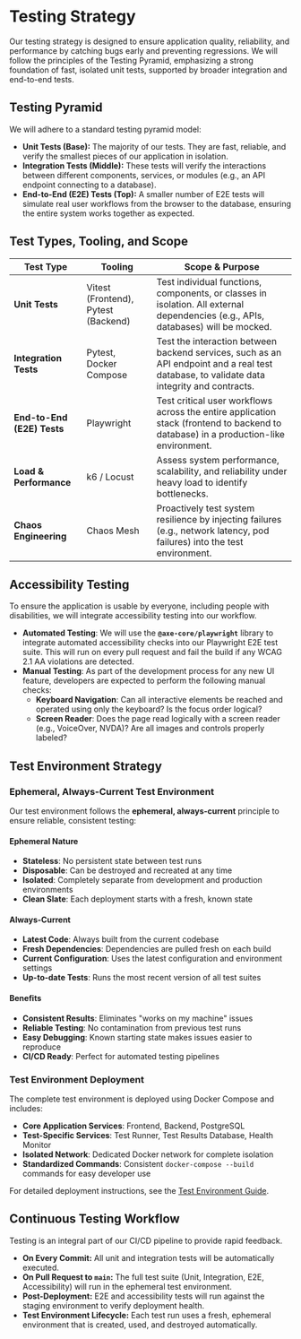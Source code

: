 # Testing Strategy

Our testing strategy is designed to ensure application quality, reliability, and performance by catching bugs early and preventing regressions. We will follow the principles of the Testing Pyramid, emphasizing a strong foundation of fast, isolated unit tests, supported by broader integration and end-to-end tests.

## Testing Pyramid

We will adhere to a standard testing pyramid model:
-   **Unit Tests (Base):** The majority of our tests. They are fast, reliable, and verify the smallest pieces of our application in isolation.
-   **Integration Tests (Middle):** These tests will verify the interactions between different components, services, or modules (e.g., an API endpoint connecting to a database).
-   **End-to-End (E2E) Tests (Top):** A smaller number of E2E tests will simulate real user workflows from the browser to the database, ensuring the entire system works together as expected.

## Test Types, Tooling, and Scope

| Test Type | Tooling | Scope & Purpose |
|---|---|---|
| **Unit Tests** | Vitest (Frontend), Pytest (Backend) | Test individual functions, components, or classes in isolation. All external dependencies (e.g., APIs, databases) will be mocked. |
| **Integration Tests** | Pytest, Docker Compose | Test the interaction between backend services, such as an API endpoint and a real test database, to validate data integrity and contracts. |
| **End-to-End (E2E) Tests** | Playwright | Test critical user workflows across the entire application stack (frontend to backend to database) in a production-like environment. |
| **Load & Performance** | k6 / Locust | Assess system performance, scalability, and reliability under heavy load to identify bottlenecks. |
| **Chaos Engineering** | Chaos Mesh | Proactively test system resilience by injecting failures (e.g., network latency, pod failures) into the test environment. |

## Accessibility Testing

To ensure the application is usable by everyone, including people with disabilities, we will integrate accessibility testing into our workflow.

-   **Automated Testing**: We will use the **`@axe-core/playwright`** library to integrate automated accessibility checks into our Playwright E2E test suite. This will run on every pull request and fail the build if any WCAG 2.1 AA violations are detected.
-   **Manual Testing**: As part of the development process for any new UI feature, developers are expected to perform the following manual checks:
    -   **Keyboard Navigation**: Can all interactive elements be reached and operated using only the keyboard? Is the focus order logical?
    -   **Screen Reader**: Does the page read logically with a screen reader (e.g., VoiceOver, NVDA)? Are all images and controls properly labeled?

## Test Environment Strategy

### Ephemeral, Always-Current Test Environment

Our test environment follows the **ephemeral, always-current** principle to ensure reliable, consistent testing:

#### Ephemeral Nature
- **Stateless**: No persistent state between test runs
- **Disposable**: Can be destroyed and recreated at any time
- **Isolated**: Completely separate from development and production environments
- **Clean Slate**: Each deployment starts with a fresh, known state

#### Always-Current
- **Latest Code**: Always built from the current codebase
- **Fresh Dependencies**: Dependencies are pulled fresh on each build
- **Current Configuration**: Uses the latest configuration and environment settings
- **Up-to-date Tests**: Runs the most recent version of all test suites

#### Benefits
- **Consistent Results**: Eliminates "works on my machine" issues
- **Reliable Testing**: No contamination from previous test runs
- **Easy Debugging**: Known starting state makes issues easier to reproduce
- **CI/CD Ready**: Perfect for automated testing pipelines

### Test Environment Deployment

The complete test environment is deployed using Docker Compose and includes:

- **Core Application Services**: Frontend, Backend, PostgreSQL
- **Test-Specific Services**: Test Runner, Test Results Database, Health Monitor
- **Isolated Network**: Dedicated Docker network for complete isolation
- **Standardized Commands**: Consistent `docker-compose --build` commands for easy developer use

For detailed deployment instructions, see the [Test Environment Guide](../docs/developer-guide/test-environment.md).

## Continuous Testing Workflow

Testing is an integral part of our CI/CD pipeline to provide rapid feedback.
-   **On Every Commit:** All unit and integration tests will be automatically executed.
-   **On Pull Request to `main`:** The full test suite (Unit, Integration, E2E, Accessibility) will run in the ephemeral test environment.
-   **Post-Deployment:** E2E and accessibility tests will run against the staging environment to verify deployment health.
-   **Test Environment Lifecycle:** Each test run uses a fresh, ephemeral environment that is created, used, and destroyed automatically.
